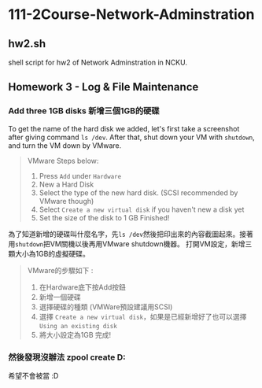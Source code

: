 # 111-2Course-Network-Adminstration

## hw2.sh
shell script for hw2 of Network Adminstration in NCKU.
## Homework 3 - Log & File Maintenance
### Add three 1GB disks 新增三個1GB的硬碟
To get the name of the hard disk we added, let's first take a screenshot after giving command `ls /dev`. After that, shut down your VM with `shutdown`, and turn the VM down by VMware.
> VMware Steps below: 
>   1) Press `Add` under `Hardware`
>   2) New a Hard Disk
>   3) Select the type of the new hard disk. (SCSI recommended by VMware though)
>   4) Select `Create a new virtual disk` if you haven't new a disk yet
>   5) Set the size of the disk to 1 GB
>   Finished!

為了知道新增的硬碟叫什麼名字，先`ls /dev`然後把印出來的內容截圖起來。接著用`shutdown`把VM關機以後再用VMware shutdown機器。
打開VM設定，新增三顆大小為1GB的虛擬硬碟。
> VMware的步驟如下 : 
>   1) 在Hardware底下按Add按鈕
>   2) 新增一個硬碟
>   3) 選擇硬碟的種類 (VMWare預設建議用SCSI)
>   4) 選擇 `Create a new virtual disk`，如果是已經新增好了也可以選擇`Using an existing disk`
>   5) 將大小設定為1GB
>   完成!

### 然後發現沒辦法 zpool create D: 
希望不會被當 :D
